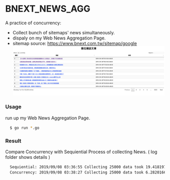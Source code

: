 # BNEXT_NEWS_AGG

A practice of concurrency:
- Collect bunch of sitemaps' news simultaneously.
- dispaly on my Web News Aggregation Page.
- sitemap source: https://www.bnext.com.tw/sitemap/google
![image](./screen_shot.png)
### Usage

run up my Web News Aggregation Page.
```sh
  $ go run *.go 
```

### Result
Compare Concurrency with Sequiential Process of collecting News. ( log folder shows details )
```sh
  Sequiential: 2019/09/08 03:36:55 Collecting 25000 data took 19.418197275s
  Concurrency: 2019/09/08 03:38:27 Collecting 25000 data took 6.282016672s
```